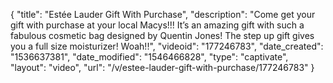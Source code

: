 {
    "title": "Estée Lauder Gift With Purchase",
    "description": "Come get your gift with purchase at your local Macys!!! It’s an amazing gift with such a fabulous cosmetic bag designed by Quentin Jones! The step up gift gives you a full size moisturizer! Woah!!",
    "videoid": "177246783",
    "date_created": "1536637381",
    "date_modified": "1546466828",
    "type": "captivate",
    "layout": "video",
    "url": "\/v\/estee-lauder-gift-with-purchase\/177246783"
}